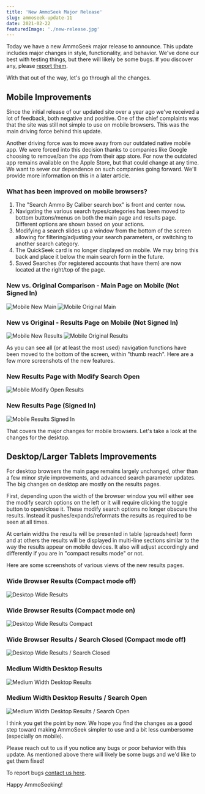 ```yaml
---
title: 'New AmmoSeek Major Release'
slug: ammoseek-update-11
date: 2021-02-22
featuredImage: './new-release.jpg'
---
```


Today we have a new AmmoSeek major release to announce. This update includes major changes in style, functionality, and behavior. We've done our best with testing things, but there will likely be some bugs. If you discover any, please [report them](https://ammoseek.com/contact).

With that out of the way, let's go through all the changes.

## Mobile Improvements

Since the initial release of our updated site over a year ago we've received a lot of feedback, both negative and positive. One of the chief complaints was that the site was still not simple to use on mobile browsers. This was the main driving force behind this update.

Another driving force was to move away from our outdated native mobile app. We were forced into this decision thanks to companies like Google choosing to remove/ban the app from their app store. For now the outdated app remains available on the Apple Store, but that could change at any time. We want to sever our dependence on such companies going forward. We'll provide more information on this in a later article.

### What has been improved on mobile browsers?

1. The "Search Ammo By Caliber search box" is front and center now.
2. Navigating the various search types/categories has been moved to bottom buttons/menus on both the main page and results page. Different options are shown based on your actions.
3. Modifying a search slides up a window from the bottom of the screen allowing for filtering/adjusting your search parameters, or switching to another search category.
4. The QuickSeek card is no longer displayed on mobile. We may bring this back and place it below the main search form in the future.
5. Saved Searches (for registered accounts that have them) are now located at the right/top of the page.

### New vs. Original Comparison - Main Page on Mobile (Not Signed In)

![Mobile New Main](./main-page-mobile-new.png "New Version")
![Mobile Original Main](./main-page-mobile-before.png "Original Version")

### New vs Original - Results Page on Mobile (Not Signed In)

![Mobile New Results](./results-page-mobile-new.png "New Version")
![Mobile Original Results](./results-page-mobile-before.png "Original Version")

As you can see all (or at least the most used) navigation functions have been moved to the bottom of the screen, within "thumb reach". Here are a few more screenshots of the new features.

### New Results Page with Modify Search Open

![Mobile Modify Open Results](./results-modify-open-mobile.png "Bottom buttons allow for changing search type/category")

### New Results Page (Signed In)

![Mobile Results Signed In](./results-signed-in.png "Bottom buttons now include the user/menu, top right shows the saved searches menu")

That covers the major changes for mobile browsers. Let's take a look at the changes for the desktop.

## Desktop/Larger Tablets Improvements

For desktop browsers the main page remains largely unchanged, other than a few minor style improvements, and advanced search parameter updates. The big changes on desktop are mostly on the results pages.

First, depending upon the width of the browser window you will either see the modify search options on the left or it will require clicking the toggle button to open/close it. These modify search options no longer obscure the results. Instead it pushes/expands/reformats the results as required to be seen at all times.

At certain widths the results will be presented in table (spreadsheet) form and at others the results will be displayed in multi-line sections similar to the way the results appear on mobile devices. It also will adjust accordingly and differently if you are in "compact results mode" or not.

Here are some screenshots of various views of the new results pages.

### Wide Browser Results (Compact mode off)
![Desktop Wide Results](./desktop-results-wide.png "Search Open / Spreadsheet Style Results" )

### Wide Browser Results (Compact mode on)
![Desktop Wide Results Compact](./desktop-results-wide-compact.png "Search Open / Compact Spreadsheet Style Results")

### Wide Browser Results / Search Closed (Compact mode off)
![Desktop Wide Results / Search Closed](./desktop-results-wide-searchclosed.png "Search Closed / Spreadsheet Style Results")

### Medium Width Desktop Results
![Medium Width Desktop Results](./desktop-results-med-default.png "Search Closed / Spreadsheet Style Results")

### Medium Width Desktop Results / Search Open
![Medium Width Desktop Results / Search Open](./desktop-results-med-open.png "Search Open / Mobile Style Results")

I think you get the point by now. We hope you find the changes as a good step toward making AmmoSeek simpler to use and a bit less cumbersome (especially on mobile).

Please reach out to us if you notice any bugs or poor behavior with this update. As mentioned above there will likely be some bugs and we'd like to get them fixed!

To report bugs [contact us here](https://ammoseek.com/contact).

Happy AmmoSeeking!
